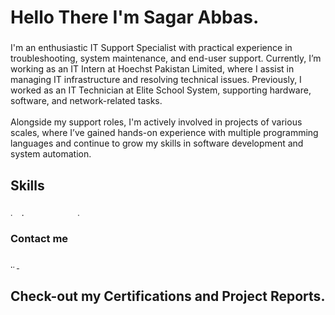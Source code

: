 <h1 align="left">Hello There I'm Sagar Abbas.</h1>

###

<p align="left">I'm an enthusiastic IT Support Specialist with practical experience in troubleshooting, system maintenance, and end-user support. Currently, I’m working as an IT Intern at Hoechst Pakistan Limited, where I assist in managing IT infrastructure and resolving technical issues. Previously, I worked as an IT Technician at Elite School System, supporting hardware, software, and network-related tasks.<br><br>Alongside my support roles, I'm actively involved in projects of various scales, where I’ve gained hands-on experience with multiple programming languages and continue to grow my skills in software development and system automation.</p>

###

<h2 align="left">Skills</h2>

###

<div align="left">
  <img src="https://cdn.jsdelivr.net/gh/devicons/devicon/icons/javascript/javascript-original.svg" height="5" alt="javascript logo"  />
  <img width="5" />
  <img src="https://cdn.jsdelivr.net/gh/devicons/devicon/icons/html5/html5-original.svg" height="5" alt="html5 logo"  />
  <img width="5" />
  <img src="https://cdn.jsdelivr.net/gh/devicons/devicon/icons/css3/css3-original.svg" height="5" alt="css3 logo"  />
  <img width="5" />
  <img src="https://cdn.jsdelivr.net/gh/devicons/devicon/icons/php/php-original.svg" height="5" alt="php logo"  />
  <img width="5" />
  <img src="https://cdn.jsdelivr.net/gh/devicons/devicon/icons/microsoftsqlserver/microsoftsqlserver-plain.svg" height="5" alt="microsoftsqlserver logo"  />
  <img width="5" />
  <img src="https://cdn.jsdelivr.net/gh/devicons/devicon/icons/mysql/mysql-original.svg" height="5" alt="mysql logo"  />
  <img width="5" />
  <img src="https://cdn.jsdelivr.net/gh/devicons/devicon/icons/jira/jira-original.svg" height="5" alt="jira logo"  />
  <img width="5" />
  <img src="https://cdn.jsdelivr.net/gh/devicons/devicon/icons/visualstudio/visualstudio-plain.svg" height="5" alt="visualstudio logo"  />
  <img width="5" />
  <img src="https://cdn.jsdelivr.net/gh/devicons/devicon/icons/c/c-original.svg" height="5" alt="c logo"  />
  <img width="5" />
  <img src="https://cdn.jsdelivr.net/gh/devicons/devicon/icons/photoshop/photoshop-plain.svg" height="5" alt="photoshop logo"  />
</div>

###

<h3 align="left">Contact me</h3>

###

<div align="left">
  <a href="www.linkedin.com/in/sagar-abbas-cs" target="_blank">
    <img src="https://raw.githubusercontent.com/maurodesouza/profile-readme-generator/master/src/assets/icons/social/linkedin/default.svg" width="10" height="5" alt="linkedin logo"  />
  </a>
  <a href="sagar.abbas1818@gmail.com" target="_blank">
    <img src="https://raw.githubusercontent.com/maurodesouza/profile-readme-generator/master/src/assets/icons/social/gmail/default.svg" width="10" height="5" alt="gmail logo"  />
  </a>
</div>

###

<h2 align="left">Check-out my Certifications and Project Reports.</h2>

###
